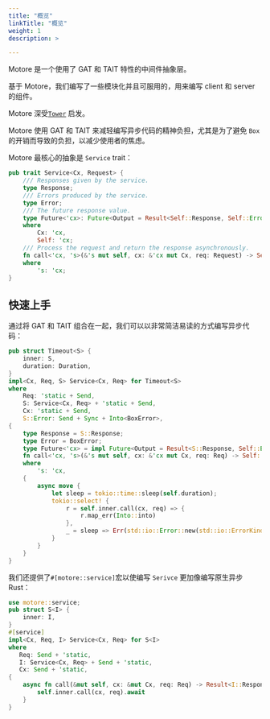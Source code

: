```yaml
---
title: "概览"
linkTitle: "概览"
weight: 1
description: >

---
```


Motore 是一个使用了 GAT 和 TAIT 特性的中间件抽象层。

基于 Motore，我们编写了一些模块化并且可服用的，用来编写 client 和 server 的组件。

Motore 深受[`Tower`][Tower] 启发。

Motore 使用 GAT 和 TAIT 来减轻编写异步代码的精神负担，尤其是为了避免 `Box` 的开销而导致的负担，以减少使用者的焦虑。

Motore 最核心的抽象是 `Service` trait：

```rust
pub trait Service<Cx, Request> {
    /// Responses given by the service.
    type Response;
    /// Errors produced by the service.
    type Error;
    /// The future response value.
    type Future<'cx>: Future<Output = Result<Self::Response, Self::Error>> + Send + 'cx
    where
        Cx: 'cx,
        Self: 'cx;
    /// Process the request and return the response asynchronously.
    fn call<'cx, 's>(&'s mut self, cx: &'cx mut Cx, req: Request) -> Self::Future<'cx>
    where
        's: 'cx;
}
```
## 快速上手

通过将 GAT 和 TAIT 组合在一起，我们可以以非常简洁易读的方式编写异步代码：

```rust
pub struct Timeout<S> {
    inner: S,
    duration: Duration,
}
impl<Cx, Req, S> Service<Cx, Req> for Timeout<S>
where
    Req: 'static + Send,
    S: Service<Cx, Req> + 'static + Send,
    Cx: 'static + Send,
    S::Error: Send + Sync + Into<BoxError>,
{
    type Response = S::Response;
    type Error = BoxError;
    type Future<'cx> = impl Future<Output = Result<S::Response, Self::Error>> + 'cx;
    fn call<'cx, 's>(&'s mut self, cx: &'cx mut Cx, req: Req) -> Self::Future<'cx>
    where
        's: 'cx,
    {
        async move {
            let sleep = tokio::time::sleep(self.duration);
            tokio::select! {
                r = self.inner.call(cx, req) => {
                    r.map_err(Into::into)
                },
                _ = sleep => Err(std::io::Error::new(std::io::ErrorKind::TimedOut, "service time out").into()),
            }
        }
    }
}
```

我们还提供了`#[motore::service]`宏以使编写 `Serivce` 更加像编写原生异步 Rust：

```rust
use motore::service;
pub struct S<I> {
    inner: I,
}
#[service]
impl<Cx, Req, I> Service<Cx, Req> for S<I>
where
   Req: Send + 'static,
   I: Service<Cx, Req> + Send + 'static,
   Cx: Send + 'static,
{
    async fn call(&mut self, cx: &mut Cx, req: Req) -> Result<I::Response, I::Error> {
        self.inner.call(cx, req).await
    }
}
```

[Tower]: https://github.com/tower-rs/tower
